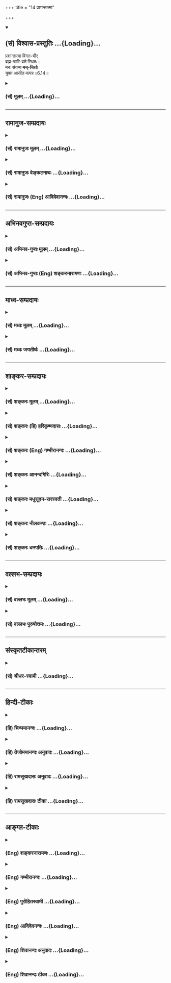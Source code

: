 +++
title = "14 प्रशान्तात्मा"

+++
<div class="js_include" newlevelforh1="2" title="(सं) विश्वास-प्रस्तुतिः" unfilled url="/mahAbhAratam/shlokashaH/06-bhIShma-parva/03-bhagavad-gItA-parva/saMskRtam/vishvAsa-prastutiH/06_Atma-saMyama-yogaH_a/14_prashAntAtmA.md">
<details open><summary><h2>(सं) विश्वास-प्रस्तुतिः ...{Loading}...</h2></summary>

प्रशान्तात्मा विगत-भीर्  
ब्रह्म-चारि-व्रते स्थितः।  
मनः संयम्य **मच्-चित्तो**  
युक्त आसीत मत्परः॥6.14॥
</details>
</div>
<div class="js_include collapsed" newlevelforh1="3" title="(सं) मूलम्" unfilled url="/mahAbhAratam/shlokashaH/06-bhIShma-parva/03-bhagavad-gItA-parva/saMskRtam/mUlam/06_Atma-saMyama-yogaH_a/14_prashAntAtmA.md">
<details><summary><h3>(सं) मूलम् ...{Loading}...</h3></summary>

प्रशान्तात्मा विगतभीर्ब्रह्मचारिव्रते स्थितः।  
मनः संयम्य मच्चित्तो युक्त आसीत मत्परः।।6.14।।
</details>
</div>


_________________
## रामानुज-सम्प्रदायः
<div class="js_include collapsed" newlevelforh1="3" title="(सं) रामानुजः मूलम्" unfilled url="/mahAbhAratam/shlokashaH/06-bhIShma-parva/03-bhagavad-gItA-parva/saMskRtam/rAmAnujaH/mUlam/06_Atma-saMyama-yogaH_a/14_prashAntAtmA.md">
<details><summary><h3>(सं) रामानुजः मूलम् ...{Loading}...</h3></summary>

।।6.14।।**कायशिरोग्रीवं समम् अचलं** सापाश्रयतया **स्थिरं धारयन् दिशश्च
अनवलोकयन् स्वं नासिकाग्रं संप्रेक्ष्य प्रशान्तात्मा** अत्यन्तनिर्वृतमनाः
विगतभीः ब्रह्मचर्ययुक्तो **मनः संयम्य मच्चित्तो युक्तः** अवहितो **मत्पर
आसीत** माम् एव चिन्तयन् आसीत।

</details>
</div>
<div class="js_include collapsed" newlevelforh1="3" title="(सं) रामानुजः वेङ्कटनाथः" unfilled url="/mahAbhAratam/shlokashaH/06-bhIShma-parva/03-bhagavad-gItA-parva/saMskRtam/rAmAnujaH/venkaTanAthaH/06_Atma-saMyama-yogaH_a/14_prashAntAtmA.md">
<details><summary><h3>(सं) रामानुजः वेङ्कटनाथः ...{Loading}...</h3></summary>

।। 6.14एवं शुचिदेशासनादिरूपं बाह्यं योगोपकरणं मनसश्चैकाग्र्यमुक्तम्
अथान्तरान्तरतमयोः कायमनसोः क्रमात्कर्तव्यनियमविशेषा उच्यन्ते समं
इत्यादिश्लोकद्वयेन। कायशिरोग्रीवं इति द्वन्द्वैकवद्भावः तत एव नपुंसकता।
अत्र सिद्धापर(मध्यापर) नामा शरीरस्य मध्यप्रदेशः कायशब्देन विवक्षितः। समं
अचलं स्थिरम् इति धारणक्रियाविशेषणानिसमं इत्यत्रार्जवं विवक्षितम्
अचलशब्देन निष्कम्पत्वेऽभिहितेऽपि
स्थिरमित्येतदङ्गकम्पकरश्रमहेतुभूतपश्चाद्धारणप्रयत्ननिवृत्तिहेत्त्वभिप्रायमिति
दर्शयितुंसापाश्रयतया स्थिरमित्युक्तम्। अनेनाचलत्वस्य
चिरानुवर्तनयोग्यत्वमुक्तं भवति। बाह्येभ्यो व्यावर्तनं नासिकाग्रे स्थापनं
चेति क्रमप्रदर्शनायदिशश्चानवलोकयन्स्वं नासिकाग्रं सम्प्रेक्ष्य इति
व्युत्क्रमेणोक्तम्। यद्वा शतुरत्र
हेत्वर्थत्वाद्दिक्छब्दोपलक्षितबाह्यसकलपदार्थावलोकननिवृत्त्यर्थं
योगारम्भक्षणे स्वनासिकाग्रप्रेक्षणमिति भावः।
भोग्येतरानुपयुक्तविषयनिरीक्षणमपि निवर्तनीयमित्यभिप्रायेणदिशश्चत्युक्तम्।
निमीलनेनापि बाह्यानवलोकनसिद्धौ स्वनासिकाग्रावेक्षणं
निद्रादिनिवृत्त्यर्थम्। सम्प्रेक्ष्य नासिकाग्रं इत्येतावत्यभिहिते
परनासिकाग्रप्रेक्षणमपि शङ्क्येतेति तद्व्यवच्छेदार्थमुक्तंस्वम् इति।
मनस्यन्तर्मुखे नासाग्रसम्प्रेक्षणस्यासम्भवाच्चक्षुषो
दृष्टिसन्निपातमात्रमिह विवक्षितम्। अतः सम्प्रेक्ष्येत्यत्रइवशब्दो लुप्तो
द्रष्टव्यः इतिशाङ्करम्। नायनस्य तेजसः स्वच्छन्दवृत्त्या।
नासाग्रसन्निपातमात्रमिह विवक्षितम्मनः संयम्य इति संयमस्याभिधानात्
प्रशान्तात्मशब्दोऽयं योगोपयुक्तमनस्सन्तोषपर
इत्यभिप्रायेणअत्यन्तनिर्वृतमना इत्युक्तम्। ब्रह्मचारिव्रते स्थितः इत्यनेन
ब्रह्मचर्याश्रमप्रतीतिःशङ्करोक्तप्रक्रियया वा
ब्रह्मचर्यगुरुशुश्रूषाभिक्षाचर्यादिधीः स्यादिति
तद्व्यवच्छेदायाहब्रह्मचर्ययुक्त इति। ब्रह्मचर्यं च स्तनवति पिशितपिण्डे
भोग्यताधीगर्भस्मरणालोकनालापादिरहितत्वमत्र विवक्षितम्। स्मरन्ति च
ब्रह्मचर्यं च योषित्सु भोग्यताबुद्धिवर्जनम् इत्यादि। तथास्मरणं कीर्तनं
केलिः प्रेक्षणं गुह्यभाषणम्। सङ्कल्पोऽध्यवसायश्च क्रियानिर्वृत्तिरेव च।
एतन्मैथुनमष्टाङ्गं प्रवदन्ति मनीषिणः। विपरीतं
ब्रह्मचर्यमेतदेवाष्टलक्षणम् अ.पु.372।10।11 इति। युक्तशब्दस्य
पूर्वोत्तरप्रतिपन्नात्मावलोकनाभिधानादपि
तदुपयुक्तावधानविषयत्वमत्रोचितमित्यभिप्रायेणअवहित इत्युक्तम्।
मच्चित्तशब्दो भगवति चित्तस्यानुप्रवेशपरः। मत्परशब्दस्तु तदेकचित्तत्वपरः
तदनुवृत्तिपरो वेत्यपौनरुक्त्यमाह मामेवेति। यद्वा स्त्र्यादौ भोग्यचिन्ता
राजादौ च महति परधीर्लोके विभक्ता मयि तु तदुभयमित्यपुनरुक्तिः।  
  

</details>
</div>
<div class="js_include collapsed" newlevelforh1="3" title="(सं) रामानुजः (Eng) आदिदेवानन्दः" unfilled url="/mahAbhAratam/shlokashaH/06-bhIShma-parva/03-bhagavad-gItA-parva/saMskRtam/rAmAnujaH/english/AdidevAnandaH/06_Atma-saMyama-yogaH_a/14_prashAntAtmA.md">
<details><summary><h3>(सं) रामानुजः (Eng) आदिदेवानन्दः ...{Loading}...</h3></summary>

6.13 - 6.14 Keeping the trunk, head and neck erect and motionless; well seated in order to be steady; looking not in any direction but gazing at the tip of the nose; serene, i.e., holding the mind extremely peaceful;
fearless; firm in the vow of celibacy; holding the mind in check; and fixing his thoughts on Me - he should sit in Yoga, i.e., remain concentrated and intent on Me, i.e., he should concentrating on Me only.

</details>
</div>


_________________
## अभिनवगुप्त-सम्प्रदायः
<div class="js_include collapsed" newlevelforh1="3" title="(सं) अभिनव-गुप्तः मूलम्" unfilled url="/mahAbhAratam/shlokashaH/06-bhIShma-parva/03-bhagavad-gItA-parva/saMskRtam/abhinava-guptaH/mUlam/06_Atma-saMyama-yogaH_a/14_prashAntAtmA.md">
<details><summary><h3>(सं) अभिनव-गुप्तः मूलम् ...{Loading}...</h3></summary>

।।6.10 6.15।। ननु जितात्मनः इत्युक्तम् तत्कथं तज्जय इत्याशङ्क्य
आरुरुक्षोः कश्चिदुपायः कायसमत्वादिकः +++(SN कायसमुद्धारकः)+++ चित्तसंयम
उपदिश्यते योगीत्यादि अधिगच्छतीत्यन्तम्। आत्मानं च चित्तं च युञ्जीत
एकाग्रीकुर्यात्। सततमिति न परिमितं कालम्। एकाकित्वादिषु सत्सु
एतद्युज्यते +++(N युञ्जीत)+++ नान्यथा। आसनस्थैर्यात् कालस्थैर्ये +++(S
कालस्थैर्यम्)+++ चित्तस्थैर्यम्। चित्तक्रियाः संकल्पात्मनः
अन्याश्चेन्द्रियक्रिया येन यताः नियमं नीताः। धारयन् यत्नेन।
नासिकाग्रस्यावलोकने सति दिशामनवलोकनम्। मत्परमतया युक्त आसीत +++(N आसीत्)+++
इत्यर्थः +++(S omits इत्यर्थः)+++। एवमात्मानं युञ्जतः समादधतः शान्तिर्जायते
यस्यां संस्थापर्यन्तकाष्ठा मत्प्राप्तिः +++(K प्राप्तिर्योगोऽस्तीति)+++।

</details>
</div>
<div class="js_include collapsed" newlevelforh1="3" title="(सं) अभिनव-गुप्तः (Eng) शङ्करनारायणः" unfilled url="/mahAbhAratam/shlokashaH/06-bhIShma-parva/03-bhagavad-gItA-parva/saMskRtam/abhinava-guptaH/english/shankaranArAyaNaH/06_Atma-saMyama-yogaH_a/14_prashAntAtmA.md">
<details><summary><h3>(सं) अभिनव-गुप्तः (Eng) शङ्करनारायणः ...{Loading}...</h3></summary>

6.14 See Comment under 6.15

</details>
</div>


_________________
## माध्व-सम्प्रदायः
<div class="js_include collapsed" newlevelforh1="3" title="(सं) मध्वः मूलम्" unfilled url="/mahAbhAratam/shlokashaH/06-bhIShma-parva/03-bhagavad-gItA-parva/saMskRtam/madhvaH/mUlam/06_Atma-saMyama-yogaH_a/14_prashAntAtmA.md">
<details><summary><h3>(सं) मध्वः मूलम् ...{Loading}...</h3></summary>

।।6.12 6.14।। योगं समाधियोगं युञ्ज्यात्।

</details>
</div>
<div class="js_include collapsed" newlevelforh1="3" title="(सं) मध्वः जयतीर्थः" unfilled url="/mahAbhAratam/shlokashaH/06-bhIShma-parva/03-bhagavad-gItA-parva/saMskRtam/madhvaH/jayatIrthaH/06_Atma-saMyama-yogaH_a/14_prashAntAtmA.md">
<details><summary><h3>(सं) मध्वः जयतीर्थः ...{Loading}...</h3></summary>

।।6.12 6.14।। उपविश्यासन इत्यत्रापि योगशब्द एवमेव व्याख्येय इत्याह
योगमिति। स्थानविवेकार्थं युञ्ज्यादित्युक्तम् कुर्यादिति यावत्।

</details>
</div>


_________________
## शाङ्कर-सम्प्रदायः
<div class="js_include collapsed" newlevelforh1="3" title="(सं) शङ्करः मूलम्" unfilled url="/mahAbhAratam/shlokashaH/06-bhIShma-parva/03-bhagavad-gItA-parva/saMskRtam/shankaraH/mUlam/06_Atma-saMyama-yogaH_a/14_prashAntAtmA.md">
<details><summary><h3>(सं) शङ्करः मूलम् ...{Loading}...</h3></summary>

।।6.14।। **प्रशान्तात्मा** प्रकर्षेण शान्तः आत्मा अन्तःकरणं यस्य सोऽयं
प्रशान्तात्मा **विगतभीः** विगतभयः **ब्रह्मचारिव्रते स्थितः**
ब्रह्मचारिणो व्रतं ब्रह्मचर्यं गुरुशुश्रूषाभिक्षान्नभुक्त्यादि तस्मिन्
स्थितः तदनुष्ठाता भवेदित्यर्थः। किञ्च **मनः संयम्य** मनसः वृत्तीः
उपसंहृत्य इत्येतत् **मच्चित्तः** मयि परमेश्वरे चित्तं यस्य सोऽयं
मच्चित्तः **युक्तः** समाहितः सन् **आसीत** उपविशेत्। **मत्परः** अहं परो
यस्य सोऽयं मत्परो भवति। कश्चित् रागी स्त्रीचित्तः न तु स्त्रियमेव
परत्वेन गृह्णाति किं तर्हि राजानं महादेवं वा। अयं तु मच्चित्तो
मत्परश्च।। अथेदानीं योगफलमुच्यते

</details>
</div>
<div class="js_include collapsed" newlevelforh1="3" title="(सं) शङ्करः (हि) हरिकृष्णदासः" unfilled url="/mahAbhAratam/shlokashaH/06-bhIShma-parva/03-bhagavad-gItA-parva/saMskRtam/shankaraH/hindI/harikRShNadAsaH/06_Atma-saMyama-yogaH_a/14_prashAntAtmA.md">
<details><summary><h3>(सं) शङ्करः (हि) हरिकृष्णदासः ...{Loading}...</h3></summary>

।।6.14।। तथा प्रशान्तात्मा अच्छी प्रकारसे शान्त हुए अन्तःकरणवाला विगतभी
निर्भय और ब्रह्मचारियोंके व्रतमें स्थित हुआ अर्थात् ब्रह्मचर्य गुरुसेवा
भिक्षाभोजन आदि जो ब्रह्मचारीके व्रत हैं उनमें स्थित हुआ उनका अनुष्ठान
करनेवाला होकर और मनका संयम करके अर्थात् मनकी वृत्तियोंका उपसंहार करके
तथा मुझमें चित्तवाला अर्थात् मुझ परमेश्वरमें ही जिसका चित्त लग गया है
ऐसा मच्चित्त होकर तथा समाहितचित्त होकर और मुझे ही सर्वश्रेष्ठ माननेवाला
अर्थात् मैं ही जिसके मतमें सबसे श्रेष्ठ हूँ ऐसा होकर बैठे। कोई
स्त्रीप्रेमी स्त्रीमें चित्तवाला हो सकता है परंतु वह स्त्रीको सबसे
श्रेष्ठ नहीं समझता। तो किसको समझता है वह राजाको या महादेवको स्त्रीकी
अपेक्षा श्रेष्ठ समझता है परंतु यह साधक तो चित्त भी मुझमें ही रखता है और
मुझे ही सबसे अधिक श्रेष्ठ भी समझता है।

</details>
</div>
<div class="js_include collapsed" newlevelforh1="3" title="(सं) शङ्करः (Eng) गम्भीरानन्दः" unfilled url="/mahAbhAratam/shlokashaH/06-bhIShma-parva/03-bhagavad-gItA-parva/saMskRtam/shankaraH/english/gambhIrAnandaH/06_Atma-saMyama-yogaH_a/14_prashAntAtmA.md">
<details><summary><h3>(सं) शङ्करः (Eng) गम्भीरानन्दः ...{Loading}...</h3></summary>

6.14 Dharayan, holding; kaya-siro-girvam, the body (torso), head and
neck; samam, erect; and acalam, still-movement is possible for one (even
while) holding these erect; therefore it is specified, 'still'-;
sthirah, being steady, i.e. remaining steady; sampreksya, looking svam
nasikagram, at tip of his own nose -looking at it intently, as it were;
ca, and; anavalokayan, not looking; disah, around, i.e. not glancing now
and then in various directions-. The words 'as it were' are to be
understood because what is intended here is not an injunction for
looking at the tip of one's own nose! What then; It is the fixing the
gaze of the eyes by withdrawing it from external objects; and that is
enjoined with a veiw to concentrating the mind. \[What is sought to be
presented here as the primary objective is the concentration of mind. If
the gaze be directed outward, then it will result in interrupting that
concentration. Therefore the purpose is to first fix the gaze of the
eyes within.\] If the intention were merely the looking at the tip of
the nose, then the mind would remain fixed there itself, not on the
Self! In, 'Making the mind fixed in the Self' (25), the Lord will speak
of concentrating the mind verily on the Self. Therefore, owing to the
missing word iva (as it were), it is merely the withdrawl of the gaze
that is implied by sampreksya (looking). Further, prasantatma, with a
placid mind, with a mind completely at peace; vigata-bhih, free from
fear sthitah, firm; brahmacari-vrate, in the vow of a celibate, the vow
cosisting in serivce of the teacher, eating food got by beggin,
etc.-firm in that, i.e. he should follow these; besides, mat-cittah,
with the mind fixed on Me who am the supreme God; samyamya, by
controlling; manah, the mind, i.e. by stopping the modifications of the
mind; yuktah, through concentration, i.e. by becoming concentrated;
asita, he should remain seated; matparah, with Me as the supreme Goal.
Some passionate person may have his mind on a woman, but he does not
accept the woman as his supreme Goal. What then; He accepts the king or
Sive as his goal. But this one (the yogi) not only has his mind on Me
but has Me as his Goal. After that, now is being stated the result of
Yoga:

</details>
</div>
<div class="js_include collapsed" newlevelforh1="3" title="(सं) शङ्करः आनन्दगिरिः" unfilled url="/mahAbhAratam/shlokashaH/06-bhIShma-parva/03-bhagavad-gItA-parva/saMskRtam/shankaraH/AnandagiriH/06_Atma-saMyama-yogaH_a/14_prashAntAtmA.md">
<details><summary><h3>(सं) शङ्करः आनन्दगिरिः ...{Loading}...</h3></summary>

।।6.14।। योगं युञ्जानस्य विशेषणान्तराणि दर्शयति **किञ्चेति।** अन्तःकरणस्य
प्रशान्ती रागद्वेषादिदोषराहित्यं तस्याश्च प्रकर्षो रागादिहेतोरपि
निवृत्तिः विगतभयत्वं सर्वकर्मपरित्यागे
शास्त्रीयनिश्चयवशान्निःसंदिग्धबुद्धित्वम्। भिक्षाभुक्त्यादीत्यादिशब्देन
त्रिषवणस्नानशौचाचमनादि गृह्यते। विशेषणान्तरमाह **किञ्चेति।** उपसंहृत्य
योगनिष्ठो भवेदिति शेषः। मनोवृत्त्युपसंहारे ध्यानमपि न सिध्येत्तस्य
तद्वृत्त्यावृत्तिरूपत्वादित्याशङ्क्याह **मच्चित्त इति।**
विषयान्तरविषयमनोवृत्त्युपसंहारेणात्मन्येव तन्नियमनान्न
ध्यानानुपपत्तिरित्यर्थः। मच्चित्तत्वेनैव मत्परत्वस्य सिद्धत्वान्मत्पर
इति पृथग्विशेषणमनर्थकमित्याशङ्क्याह **भवतीति।**
अन्तःकरणशुद्धिर्योगस्यावान्तरफलम्।

</details>
</div>
<div class="js_include collapsed" newlevelforh1="3" title="(सं) शङ्करः मधुसूदन-सरस्वती" unfilled url="/mahAbhAratam/shlokashaH/06-bhIShma-parva/03-bhagavad-gItA-parva/saMskRtam/shankaraH/madhusUdana-sarasvatI/06_Atma-saMyama-yogaH_a/14_prashAntAtmA.md">
<details><summary><h3>(सं) शङ्करः मधुसूदन-सरस्वती ...{Loading}...</h3></summary>

।।6.14।। किंच निदाननिवृत्तरूपेण प्रकर्षेण शान्तो रागादिदोषरहित
आत्मान्तःकरणं यस्य स प्रशान्तात्मा शास्त्रीयनिश्चयदार्ढ्याद्विगता भीः
सर्वकर्मपरित्यागेन युक्तत्वायुक्तत्वशङ्का यस्य स विगतभीः ब्रह्मचारिव्रते
ब्रह्मचर्यगुरुशुश्रूषाभिक्षाभोजनादौ स्थितः सन् मनः संयम्य
विषयाकारवृत्तिशून्यं कृत्वा मयि परमेश्वरे प्रत्यक्चिति सगुणे निर्गुणे वा
चित्तं यस्य स मच्चित्तो मद्विषयकधारावाहिकचित्तवृत्तिमान्। पुत्रादौ
प्रिये चिन्तनीये सति कथमेवं स्यादत आह मत्परः अहमेव परमानन्दरूपत्वात्परः
पुरुषार्थः प्रियो यस्य स तथा। तदेतत्प्रेयः पुत्रात्प्रेयो
वित्तात्प्रेयोऽन्यस्मात्सर्वस्मादन्तरतरो यदयमात्मा इति श्रुतेः। एवं
विषयाकारसर्ववृत्तिनिरोधेन भगवदेकाकारचित्तवृत्तिर्युक्तः
संप्रज्ञातसमाधिमानासीतोपविशेद्यथाशक्ति नतु स्वेच्छया
व्युत्तिष्ठेदित्यर्थः। भवति कश्चिद्रागी स्त्रीचित्तो नतु स्त्रियमेव
परत्वेनाराध्यत्वेन गुह्णाति किं तर्हि राजानं वा देवं वा। अयं तु
मच्चित्तो मत्परश्च सर्वाराध्यत्वेन मामेव मन्यत इति भाष्यकृतां
व्याख्या।। व्याख्यातृत्वेऽपि मे नात्र भाष्यकारेण तुल्यता। गुञ्जायाः किं
नु हेम्नैकतुलारोहेऽपि तुल्यता।

</details>
</div>
<div class="js_include collapsed" newlevelforh1="3" title="(सं) शङ्करः नीलकण्ठः" unfilled url="/mahAbhAratam/shlokashaH/06-bhIShma-parva/03-bhagavad-gItA-parva/saMskRtam/shankaraH/nIlakaNThaH/06_Atma-saMyama-yogaH_a/14_prashAntAtmA.md">
<details><summary><h3>(सं) शङ्करः नीलकण्ठः ...{Loading}...</h3></summary>

।।6.14।। एवमासने उपविष्टेन यत्कर्तव्यं तदाह **प्रशान्तात्मेति।**
योगयुक्तो योगी ब्रह्मचारिव्रते भैक्षचर्यायां स्थितः संन्यासीत्यर्थः।
मच्चितो मयि परमे चित्तं यस्य स एवंभूतो मय्येव मनः संयम्य मत्पर आसीत स
प्रशान्तात्मा भूत्वा विगतभीर्भवतीति योजना। भवति हि
कश्चिदात्मनोऽन्यमीश्वरं मत्वा तच्चित्तस्तमेवाराध्यत्वेनाभिगतः तत्रैव च
मनसः संयमं करोति न तु स तत्परस्तमेव परमपुरुषार्थतया प्राप्यत्वेन मन्यते
किंतु तत्प्रीत्यान्यदेव फलं कामयते अयं तु मच्चित्तो मय्येव मनः संयम्य
मत्परो मामेव सर्वान्तरं प्रत्यगद्वयं कामयत इति। यतो मत्परोऽतएव
प्रशान्तात्मा प्रकर्षेण बाह्याभ्यन्तरविषयत्यागेन समाधिसुखास्वादत्यागेन च
शान्त उपरतः आत्मा चित्तं यस्य सोऽस्मितामात्रावशेषो विगतभीर्भवति।
इयमेवावस्था सत्त्वपुरुषान्यथाख्यातिरिति ब्रह्मसाक्षात्कार इति च
विकल्प्यते। सर्वथा तस्यां सिद्धायां पुरुषः परमपुरुषार्थभाग्भवति।

</details>
</div>
<div class="js_include collapsed" newlevelforh1="3" title="(सं) शङ्करः धनपतिः" unfilled url="/mahAbhAratam/shlokashaH/06-bhIShma-parva/03-bhagavad-gItA-parva/saMskRtam/shankaraH/dhanapatiH/06_Atma-saMyama-yogaH_a/14_prashAntAtmA.md">
<details><summary><h3>(सं) शङ्करः धनपतिः ...{Loading}...</h3></summary>

।।6.14।। प्रशान्तात्मा प्रकर्षेण शान्तः आत्मान्तःकरणं यस्य सः। अनेन
रम्यशब्दश्रवणादीना शान्तचित्तस्य क्षोभाभावाद्दिगव लोकनं वारितम्।
व्याघ्रादिभयप्रयुक्तमपि तद्वारयति। विशेषेण गता भीर्भयं यस्मात्सः।
व्याघ्रादिप्रयुक्तभयाभावेऽपि क्षुधादिजन्यभयं संभाव्याह। मनः संयम्य
स्वादिष्ठान्नादौ प्रवृत्ता मनोवृत्तीरुपसंहृत्येत्यर्थः। एवंभूतः किं
कुर्यादिति तत्राह। युक्तः समाहितः सन् मच्चितः मत्परश्चासीतेति मयि
परमेश्वरे चित्तं यस्य सः। कश्चिद्रागी स्त्रीचित्तो नतु स्त्रियमेव
परत्वेन गृह्णाति किं तर्हि राजानं वाराध्यत्वेन देवं वाराध्यत्वेन
परमपुरुषार्थत्वेन च। अयं तु मच्चित्तो मत्परश्च अहमेव पर आराध्यः
परमपुरुषार्थश्च यस्य सः। यत्तु तत्किं द्वितीयाद्यवस्थास्य संभवति
ओमित्याह **अयुक्त इति।** अयुक्तो मत्परः अहं परोऽन्तर्यामी प्रेरको
यस्येत्येवंरुपः। आस्ते तस्यां दशायामैक्यभावानाभावादिति
तथाचायुक्तावस्थायां भिक्षाद्याचरतीति तात्पर्यमिति तन्न।
वाक्यभेदप्रसङ्गात्। यथाश्रुतार्थसंभवे आसीतेत्यस्यास्त
इत्यर्थकरणानुचितत्वाच्च।

</details>
</div>


_________________
## वल्लभ-सम्प्रदायः
<div class="js_include collapsed" newlevelforh1="3" title="(सं) वल्लभः मूलम्" unfilled url="/mahAbhAratam/shlokashaH/06-bhIShma-parva/03-bhagavad-gItA-parva/saMskRtam/vallabhaH/mUlam/06_Atma-saMyama-yogaH_a/14_prashAntAtmA.md">
<details><summary><h3>(सं) वल्लभः मूलम् ...{Loading}...</h3></summary>

।।6.14।। प्रशान्तात्मेति। मैत्र्यादिचित्तपरिकर्मवित्त्वात्
अविद्यादिपञ्चक्लेशभयरहितः। सबीजयोगिनस्तस्य सम्प्रज्ञातसमाधिप्रकारमाह मनः
संयम्य मच्चित्त इति। मनश्च तादृशं संयतं वासुदेवाधिष्ठितं चित्तरूपेण
परिणमते इति तच्चित्तं तदधिष्ठातरि मयि यस्य स इति युक्तस्य
भक्तिसम्बन्धिंत्वमुक्तम्। तदाह युक्तः सन्मत्पर आसीत।

</details>
</div>
<div class="js_include collapsed" newlevelforh1="3" title="(सं) वल्लभः पुरुषोत्तमः" unfilled url="/mahAbhAratam/shlokashaH/06-bhIShma-parva/03-bhagavad-gItA-parva/saMskRtam/vallabhaH/puruShottamaH/06_Atma-saMyama-yogaH_a/14_prashAntAtmA.md">
<details><summary><h3>(सं) वल्लभः पुरुषोत्तमः ...{Loading}...</h3></summary>

  
  
।।6.14।। प्रशान्तात्मा भक्तिरसाभिनिविष्टचित्तः विगतभीःब्रह्मचारी  
  
श्रुत्यादिदुरापचरणरेणुभगवत्प्राप्तिसन्देहरहितः। ब्रह्मचारिव्रते स्थितः
भगवदर्थेन्द्रियनिग्रहवान्। तादृशः सन् मनः संयम्य सर्वतः आकृष्य वशे
कृत्वा मच्चित्तो मय्येव चित्तं यस्य। मत्परः अहमेव परः पुरुषार्थरूपो
यस्य। एतादृशो भूत्वा युक्तः मद्योगस्थ आसीत तिष्ठेत्।  
  

</details>
</div>


_________________
## संस्कृतटीकान्तरम्
<div class="js_include collapsed" newlevelforh1="3" title="(सं) श्रीधर-स्वामी" unfilled url="/mahAbhAratam/shlokashaH/06-bhIShma-parva/03-bhagavad-gItA-parva/saMskRtam/shrIdhara-svAmI/06_Atma-saMyama-yogaH_a/14_prashAntAtmA.md">
<details><summary><h3>(सं) श्रीधर-स्वामी ...{Loading}...</h3></summary>

।।6.14।। **प्रशान्तेति।** प्रशान्त आत्मा चित्तं यस्य विगता भीर्भयं यस्य
ब्रह्मचारिव्रते ब्रह्मचर्ये स्थितः सन् मनः संयम्य प्रत्याहृत्य। मय्येव
चित्तं यस्य अहमेव परः पुरुषार्थो यस्य स मत्परः एवं युक्तो भूत्वा आसीत
तिष्ठेत्।

</details>
</div>


_________________
## हिन्दी-टीकाः
<div class="js_include collapsed" newlevelforh1="3" title="(हि) चिन्मयानन्दः" unfilled url="/mahAbhAratam/shlokashaH/06-bhIShma-parva/03-bhagavad-gItA-parva/hindI/chinmayAnandaH/06_Atma-saMyama-yogaH_a/14_prashAntAtmA.md">
<details><summary><h3>(हि) चिन्मयानन्दः ...{Loading}...</h3></summary>

।।6.14।। कुछ काल तक ध्यान का निरन्तर अभ्यास करने के फलस्वरूप साधक को
अधिकाधिक शांति और सन्तोष का अनुभव होता है अत्यन्त सूक्ष्म आन्तरिक शांति
को प्राप्त पुरुष को यहाँ प्रशान्तात्मा कहा गया है। आत्मा को अपने शुद्ध
और दिव्य स्वरूप में व्यक्त होने के लिए प्रशान्त अन्तकरण ही अत्यन्त
उपयुक्त माध्यम है। ध्यानाभ्यास करने वाले साधक को केवल मानसिक भय के कारण
आत्मानुभव की ऊँचाई नापने में कठिनाई होती है। शनैशनै योगी अपने मन की
वैषयिक वासनाओं से मुक्त होता है और तदुपरांत यदि उसमें आवश्यक साधना की
परिपक्वता न हो तो वह इस मन के अतीत आत्मतत्त्व के अनुभव से भयभीत हो जाता
है। उसे लगता है कि वह शून्य में विलीन हो रहा है। अनादि काल से उपाधियों
के साथ तादात्म्य करके जीवभाव में रहने से उसे विश्वास भी नहीं होता कि इन
उपाधियों से परे किसी तत्त्व का अस्तित्व भी हो सकता है। यहाँ उन मछली
बेचने वाली स्त्रियों की कथा का स्मरण होता है जिन्हें किसी कारणवश फूलों
की दुकान मेें एक रात व्यतीत्ा करनी पड़ी। मछली की दुर्गन्ध की अभ्यस्त
होने से वे फूलों की सुगन्ध के कारण तब तक नहीं सो पायीं जब तक कि मछली की
टोकरियों को उन्होंने अपने सिरहाने नहीं रख लिया दुखदायी उपाधियों से दूर
रहकर अनन्त आनन्द में प्रवेश करने से हम भयभीत हो जाते हैं। इस भय के कारण
आध्यात्मिक उन्नति का मार्ग ही अवरूद्ध हो जाता है। यदि सफलता प्राप्त भी
होने लगे तो इसी मानसिक भय के कारण साधक उसकी उपेक्षा कर देगा।
प्रशान्तचित्त होकर शास्त्राध्ययन के द्वारा निर्भय मन नित्य ध्यान का
अभ्यास करने पर भी यदि ब्रह्मचर्य व्रत में दृढ़ स्थिति न हो तो सफलता
प्राप्त नहीं हो सकती। ब्रह्मचर्य व्रत औपनिषदिक अर्थ के साथसाथ इस शब्द का
यहाँ विशिष्ट अर्थ भी है। सामान्यत ब्रह्मचर्य का अर्थ किया जाता है मैथुन
का त्याग। परन्तु इस शब्द का अर्थ अधिक व्यापक है। केवल संभोग की वृत्ति का
संयम ही ब्रह्मचर्य नहीं वरन् समस्त इन्द्रियों की प्रवृत्तियों पर
नियन्त्रण होना ब्रह्मचर्य है। परन्तु यह संयम विवेकपूर्वक होना चाहिए
इच्छाओं का मूढ़ दमन नहीं। असंयमित मन विषयों की संवेदनाओं से विचलित और
क्षुब्ध हो जाता है और अपनी सम्पूर्ण शक्ति को विनष्ट कर देता है। इन्द्रिय
संयम के इस सामान्य अर्थ के अतिरिक्त भी ब्रह्मचर्य का विशेष प्रयोजन है।
संस्कृत भाषा में ब्रह्मचारी का अर्थ है वह पुरुष जिसका स्वभाव ब्रह्म में
विचरण करने का हो। इस दृष्टि से ब्रह्मचर्य का अर्थ होगा अपने मन को
निरन्तर ब्रह्मविचार और निदिध्यासन में स्थिर करने का प्रयत्न करना। यही
एकमात्र मुख्य उपाय है जिसके द्वारा हम मन की बहिर्मुखी प्रवृत्ति को शांत
एवं संयमित कर सकते हैं। मन का स्वभाव ही किसी न किसी विषय का चिन्तन करना
है। जब तक उसे उत्कृष्ट लक्ष्य का ज्ञान नहीं कराया जाता तब तक उसकी
विषयाभिमुखी प्रवृत्ति उनसे विमुख नहीं हो सकती। पूर्ण ब्रह्मचर्य की सफलता
का रहस्य भी यही है। किसी योगी की ओर आश्चर्यचकित होकर देखने की आवश्यकता
नहीं है क्योंकि हममें से प्रत्येक व्यक्ति उस योगी की सफलता को प्राप्त कर
सकता है। उस सफलता के लिए आत्मसंयम की आवश्यकता है। इन्द्रियों के विषयों
के आकर्षण से स्वयं को बचाने के निश्चयात्मक उपायों का ज्ञान न होने से ही
मनुष्य उनके प्रलोभन में फँस जाता है और लोभ संवरण नहीं कर पाता। इस श्लोक
में वर्णित तीनों गुणों से सम्पन्न साधक को ध्यान साधना में कठिनाई नहीं
होती। प्रशान्ति निर्भयता और ब्रह्मचर्यये क्रमश बुद्धि मन और शरीर को
ध्यान के योग्य बनाते हैं। इन तीनों के सुसंगठित होने पर साधक को अधिकतम
शक्ति एवं शान्ति प्राप्त होती है जिनका उपयोग ध्यान के लिए किया जा सकता
है। इस प्रकार नवशक्ति सम्पन्न साधक क्षमतावान हो जाता है। वह अपने भटकने
वाले मन को सहज ही विषयों से परावृत्त करके आत्मतत्त्व का ध्यान कर सकता
है। इस श्लोक में दिया गया यह निर्देश अत्यन्त महत्वपूर्ण है कि साधक को
मुझे ही परम लक्ष्य समझकर ध्यान के लिए बैठना चाहिए। यह हम अपने अनुभव से
जानते हैं कि जिस वस्तु को हम सर्वाधिक महत्त्व देते हैं उसकी प्राप्ति के
लिए सर्व प्रथम प्रयत्न करते हैं। इसलिए जो पुरुष परमात्मा को ही सर्वोच्च
लक्ष्य समझकर निरन्तर साधनारत रहता है वह शीघ्र ही अपने अनन्त सनातन शान्त
और आनन्द स्वरूप का साक्षात् अनुभव करता है।

</details>
</div>
<div class="js_include collapsed" newlevelforh1="3" title="(हि) तेजोमयानन्दः अनुवादः" unfilled url="/mahAbhAratam/shlokashaH/06-bhIShma-parva/03-bhagavad-gItA-parva/hindI/tejomayAnandaH/anuvAdaH/06_Atma-saMyama-yogaH_a/14_prashAntAtmA.md">
<details><summary><h3>(हि) तेजोमयानन्दः अनुवादः ...{Loading}...</h3></summary>

।।6.14।। (साधक को) प्रशान्त अन्त:करण, निर्भय और ब्रह्मचर्य ब्रत में
स्थित होकर, मन को संयमित करके चित्त को मुझमें लगाकर मुझे ही परम लक्ष्य
समझकर बैठना चाहिए।।

</details>
</div>
<div class="js_include collapsed" newlevelforh1="3" title="(हि) रामसुखदासः अनुवादः" unfilled url="/mahAbhAratam/shlokashaH/06-bhIShma-parva/03-bhagavad-gItA-parva/hindI/rAmasukhadAsaH/anuvAdaH/06_Atma-saMyama-yogaH_a/14_prashAntAtmA.md">
<details><summary><h3>(हि) रामसुखदासः अनुवादः ...{Loading}...</h3></summary>

।।6.14।। जिसका अन्तःकरण शान्त है, जो भय-रहित है और जो ब्रह्मचारिव्रतमें
स्थित है, ऐसा सावधान योगी मनका संयम करके मेरेमें चित्त लगाता हुआ मेरे
परायण होकर बैठे।

</details>
</div>
<div class="js_include collapsed" newlevelforh1="3" title="(हि) रामसुखदासः टीका" unfilled url="/mahAbhAratam/shlokashaH/06-bhIShma-parva/03-bhagavad-gItA-parva/hindI/rAmasukhadAsaH/TIkA/06_Atma-saMyama-yogaH_a/14_prashAntAtmA.md">
<details><summary><h3>(हि) रामसुखदासः टीका ...{Loading}...</h3></summary>

।।6.14।।***व्याख्या--*'प्रशान्तात्मा'--**जिसका अन्तःकरण राग-द्वेषसे
रहित है, वह **'प्रशान्तात्मा'** है। जिसका सांसारिक विशेषता प्राप्त
करनेका, ऋद्धि-सिद्धि आदि प्राप्त करनेका उद्देश्य न होकर केवल
परमात्मप्राप्तिका ही दृढ़ उद्देश्य होता है, उसके राग-द्वेष शिथिल होकर
मिट जाते हैं। राग-द्वेष मिटनेपर स्वतः शान्ति आ जाती है, जो कि स्वतःसिद्ध
है। तात्पर्य है कि संसारके सम्बन्धके कारण ही हर्ष, शोक, राग-द्वेष आदि
द्वन्द्व होते हैं और इन्हीं द्वन्द्वोंके कारण शान्ति भङ्ग होती है। जब ये
द्वन्द्व मिट जाते हैं, तब स्वतःसिद्ध शान्ति प्रकट हो जाती है। उस
स्वतःसिद्ध शान्तिको प्राप्त करनेवालेका नाम ही **'प्रशान्तात्मा'** है।

</details>
</div>


_________________
## आङ्ग्ल-टीकाः
<div class="js_include collapsed" newlevelforh1="3" title="(Eng) शङ्करनारायणः" unfilled url="/mahAbhAratam/shlokashaH/06-bhIShma-parva/03-bhagavad-gItA-parva/english/shankaranArAyaNaH/06_Atma-saMyama-yogaH_a/14_prashAntAtmA.md">
<details><summary><h3>(Eng) शङ्करनारायणः ...{Loading}...</h3></summary>

6.14. Being calm-minded, fearless, firm in the vow of celibacy;
controlling mind fully; let the master of Yoga remain, fixing his mind in Me and having Me \[alone\] as his supreme goal.

</details>
</div>
<div class="js_include collapsed" newlevelforh1="3" title="(Eng) गम्भीरानन्दः" unfilled url="/mahAbhAratam/shlokashaH/06-bhIShma-parva/03-bhagavad-gItA-parva/english/gambhIrAnandaH/06_Atma-saMyama-yogaH_a/14_prashAntAtmA.md">
<details><summary><h3>(Eng) गम्भीरानन्दः ...{Loading}...</h3></summary>

6.14 He should remain seated with a placid mind, free from fear, firm in the vow of a celibate, and with the mind fixed on Me by controlling it through concentration, having Me as the supreme Goal.

</details>
</div>
<div class="js_include collapsed" newlevelforh1="3" title="(Eng) पुरोहितस्वामी" unfilled url="/mahAbhAratam/shlokashaH/06-bhIShma-parva/03-bhagavad-gItA-parva/english/purohitasvAmI/06_Atma-saMyama-yogaH_a/14_prashAntAtmA.md">
<details><summary><h3>(Eng) पुरोहितस्वामी ...{Loading}...</h3></summary>

6.14 With peace in his heart and nor fear, observing the vow of celibacy, with mind controlled and fixed on Me, let the student lose himself in contemplation of Me.

</details>
</div>
<div class="js_include collapsed" newlevelforh1="3" title="(Eng) आदिदेवनन्दः" unfilled url="/mahAbhAratam/shlokashaH/06-bhIShma-parva/03-bhagavad-gItA-parva/english/AdidevanandaH/06_Atma-saMyama-yogaH_a/14_prashAntAtmA.md">
<details><summary><h3>(Eng) आदिदेवनन्दः ...{Loading}...</h3></summary>

6.14 Serene and fearless, firm in the vow of celibacy, holding the mind in check and fixing the thought on Me, he should sit in Yoga, intent on Me.

</details>
</div>
<div class="js_include collapsed" newlevelforh1="3" title="(Eng) शिवानन्दः अनुवादः" unfilled url="/mahAbhAratam/shlokashaH/06-bhIShma-parva/03-bhagavad-gItA-parva/english/shivAnandaH/anuvAdaH/06_Atma-saMyama-yogaH_a/14_prashAntAtmA.md">
<details><summary><h3>(Eng) शिवानन्दः अनुवादः ...{Loading}...</h3></summary>

6.14 Serene-minded, fearless, firm in the vow of a Brahmachari, having controlled the mind, thinking of Me and balanced in mind, let him sit,
having Me as his supreme goal.

</details>
</div>
<div class="js_include collapsed" newlevelforh1="3" title="(Eng) शिवानन्दः टीका" unfilled url="/mahAbhAratam/shlokashaH/06-bhIShma-parva/03-bhagavad-gItA-parva/english/shivAnandaH/TIkA/06_Atma-saMyama-yogaH_a/14_prashAntAtmA.md">
<details><summary><h3>(Eng) शिवानन्दः टीका ...{Loading}...</h3></summary>

6.14 प्रशान्तात्मा sereneminded; विगतभीः fearless; ब्रह्मचारिव्रते in the vow of Brahmacharya; स्थितः firm; मनः the mind; संयम्य having controlled; मच्चित्तः thinking on Me; युक्तः balanced; आसीत let him sit;
मत्परः Me as the supreme goal.Commentary The spiritual aspirant should possess serenity of mind. The Divine Light can descend only in a serene mind. Serenity is attained by the eradication of Vasanas or desires and cravings. He should be fearless. This is the most important alification.
A timid man or a coward is very far from Selfrealisation.A Brahmachari
(celibate) should serve his Guru or the spiritual preceptor wholeheartedly and should live on alms. This also constitutes the BrahmachariVrata. The aspirant should control the modifications of the mind. He should be balanced in pleasure and pain; heat and cold; honour and dishonour. He should ever think of the Lord and take Him as the Supreme Goal.Brahmacharya also means continence. Semen or the vital fluid tones the nerves and the brain; and energises the whole system.
That Brahmachari who has preserved this vital force by the vow,of celibacy and sublimated it into Ojas Sakti or radiant spiritual power can practise steady meditation for a long period. Only he can ascend the ladder of Yoga. Without Brahmacharya or celibacy not an iota or spiritual progress is possible. Continence is the very foundation on which the superstructure of meditation and Samadhi can be built up. Many persons waste this vital energy -- a great spiritual treasure indeed --
when they become blind and lose their power of reason under sexual excitement. Pitiable is their lot They cannot make substantial progress in Yoga.

</details>
</div>
